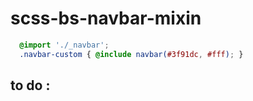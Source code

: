 # scss-bs-navbar-mixin
```scss
  @import './_navbar';
  .navbar-custom { @include navbar(#3f91dc, #fff); }
```
## to do :
